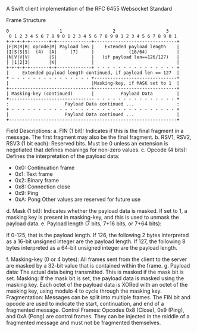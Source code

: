 A Swift client implementation of the RFC 6455 Websocket Standard


Frame Structure
```
0                   1                   2                   3
 0 1 2 3 4 5 6 7 8 9 0 1 2 3 4 5 6 7 8 9 0 1 2 3 4 5 6 7 8 9 0 1
+-+-+-+-+-------+-+-------------+-------------------------------+
|F|R|R|R| opcode|M| Payload len |    Extended payload length    |
|I|S|S|S|  (4)  |A|     (7)     |             (16/64)           |
|N|V|V|V|       |S|             |   (if payload len==126/127)   |
| |1|2|3|       |K|             |                               |
+-+-+-+-+-------+-+-------------+ - - - - - - - - - - - - - - - +
|     Extended payload length continued, if payload len == 127  |
+ - - - - - - - - - - - - - - - +-------------------------------+
|                               |Masking-key, if MASK set to 1  |
+-------------------------------+-------------------------------+
| Masking-key (continued)       |          Payload Data         |
+-------------------------------- - - - - - - - - - - - - - - - +
:                     Payload Data continued ...                :
+ - - - - - - - - - - - - - - - - - - - - - - - - - - - - - - - +
|                     Payload Data continued ...                |
+---------------------------------------------------------------+
```

Field Descriptions:
a. FIN (1 bit): Indicates if this is the final fragment in a message. The first fragment may also be the final fragment.
b. RSV1, RSV2, RSV3 (1 bit each): Reserved bits. Must be 0 unless an extension is negotiated that defines meanings for non-zero values.
c. Opcode (4 bits): Defines the interpretation of the payload data:

- 0x0: Continuation frame
- 0x1: Text frame
- 0x2: Binary frame
- 0x8: Connection close
- 0x9: Ping
- 0xA: Pong
Other values are reserved for future use

d. Mask (1 bit): Indicates whether the payload data is masked. If set to 1, a masking key is present in masking-key, and this is used to unmask the payload data.
e. Payload length (7 bits, 7+16 bits, or 7+64 bits):

If 0-125, that is the payload length.
If 126, the following 2 bytes interpreted as a 16-bit unsigned integer are the payload length.
If 127, the following 8 bytes interpreted as a 64-bit unsigned integer are the payload length.

f. Masking-key (0 or 4 bytes): All frames sent from the client to the server are masked by a 32-bit value that is contained within the frame.
g. Payload data: The actual data being transmitted. This is masked if the mask bit is set.
Masking:
If the mask bit is set, the payload data is masked using the masking key. Each octet of the payload data is XORed with an octet of the masking key, using modulo 4 to cycle through the masking key.
Fragmentation:
Messages can be split into multiple frames. The FIN bit and opcode are used to indicate the start, continuation, and end of a fragmented message.
Control Frames:
Opcodes 0x8 (Close), 0x9 (Ping), and 0xA (Pong) are control frames. They can be injected in the middle of a fragmented message and must not be fragmented themselves.
